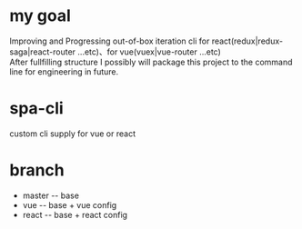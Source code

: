 # my goal
Improving and Progressing out-of-box iteration cli for react(redux|redux-saga|react-router ...etc)、for vue(vuex|vue-router ...etc) <br/>
After fullfilling structure I possibly will package this project to the command line for engineering in future.

# spa-cli
custom cli supply for vue or react

# branch
-  master  -- base
-  vue     -- base + vue config
-  react   -- base + react config
